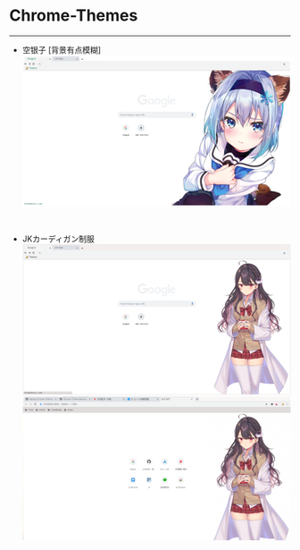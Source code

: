 # Chrome-Themes

---
- 空银子 [背景有点模糊]
![空银子](https://github.com/evilH2O2/Chrome-Themes/blob/master/previews/%E7%A9%BA%E9%93%B6%E5%AD%90.png)

<br>

- JKカーディガン制服
![JKカーディガン制服](https://github.com/evilH2O2/Chrome-Themes/blob/master/previews/JK%E3%82%AB%E3%83%BC%E3%83%87%E3%82%A3%E3%82%AC%E3%83%B3%E5%88%B6%E6%9C%8D.png)
![JKカーディガン制服2](https://github.com/evilH2O2/Chrome-Themes/blob/master/previews/JK%E3%82%AB%E3%83%BC%E3%83%87%E3%82%A3%E3%82%AC%E3%83%B3%E5%88%B6%E6%9C%8D2.png)
